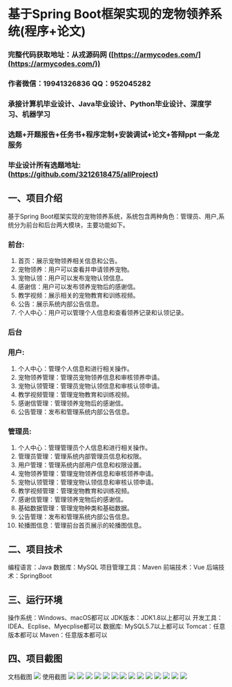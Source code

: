 基于Spring Boot框架实现的宠物领养系统(程序+论文)
=
###  完整代码获取地址：从戎源码网 ([https://armycodes.com/](https://armycodes.com/))
###  作者微信：19941326836  QQ：952045282 
###  承接计算机毕业设计、Java毕业设计、Python毕业设计、深度学习、机器学习
###  选题+开题报告+任务书+程序定制+安装调试+论文+答辩ppt 一条龙服务
###  毕业设计所有选题地址:(https://github.com/3212618475/allProject)


一、项目介绍
---
基于Spring Boot框架实现的宠物领养系统，系统包含两种角色：管理员、用户,系统分为前台和后台两大模块，主要功能如下。
### 前台:
1. 首页：展示宠物领养相关信息和公告。
2. 宠物领养：用户可以查看并申请领养宠物。
3. 宠物认领：用户可以发布宠物认领信息。
4. 感谢信：用户可以发布领养宠物后的感谢信。
5. 教学视频：展示相关的宠物教育和训练视频。
6. 公告：展示系统内部公告信息。
7. 个人中心：用户可以管理个人信息和查看领养记录和认领记录。
 
### 后台
### 用户:
1. 个人中心：管理个人信息和进行相关操作。
2. 宠物领养管理：管理员宠物领养信息和审核领养申请。
3. 宠物认领管理：管理员宠物认领信息和审核认领申请。
4. 教学视频管理：管理宠物教育和训练视频。
5. 感谢信管理：管理领养宠物后的感谢信。
6. 公告管理：发布和管理系统内部公告信息。
  
### 管理员:
1. 个人中心：管理管理员个人信息和进行相关操作。
2. 管理员管理：管理系统内部管理员信息和权限。
3. 用户管理：管理系统内部用户信息和权限设置。
4. 宠物领养管理：管理宠物领养信息和审核领养申请。
5. 宠物认领管理：管理宠物认领信息和审核认领申请。
6. 教学视频管理：管理宠物教育和训练视频。
7. 感谢信管理：管理领养宠物后的感谢信。
8. 基础数据管理：管理宠物种类和基础数据。
9. 公告管理：发布和管理系统内部公告信息。
10. 轮播图信息：管理前台首页展示的轮播图信息。

  
二、项目技术
---
编程语言：Java
数据库：MySQL
项目管理工具：Maven
前端技术：Vue
后端技术：SpringBoot

三、运行环境
---
操作系统：Windows、macOS都可以
JDK版本：JDK1.8以上都可以
开发工具：IDEA、Ecplise、Myecplise都可以
数据库: MySQL5.7以上都可以
Tomcat：任意版本都可以
Maven：任意版本都可以

四、项目截图
---
文档截图
![](limage/2.png)
使用截图
![](image/1.png)
![](image/2.png)
![](image/3.png)
![](image/4.png)
![](image/5.png)
![](image/6.png)
![](image/7.png)
![](image/8.png)
![](image/9.png)
![](image/10.png)
![](image/11.png)
![](image/12.png)
![](image/13.png)
![](image/14.png)
